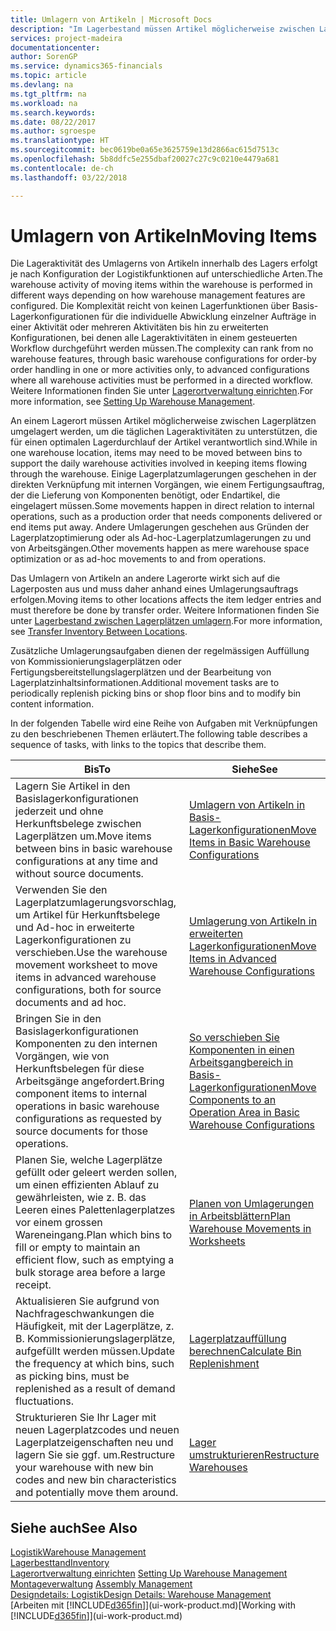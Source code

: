 ```yaml
---
title: Umlagern von Artikeln | Microsoft Docs
description: "Im Lagerbestand müssen Artikel möglicherweise zwischen Lagerplätzen umgelagert werden, um die täglichen Lageraktivitäten zu unterstützen, die für einen optimalen Lagerdurchlauf der Artikel verantwortlich sind. Einige Lagerplatzumlagerungen geschehen in der direkten Verknüpfung mit internen Vorgängen, wie einem Fertigungsauftrag, der die Lieferung von Komponenten benötigt, oder Endartikel, die eingelagert müssen. Andere Umlagerungen geschehen aus Gründen der Lagerplatzoptimierung oder als Ad-hoc-Lagerplatzumlagerungen zu und von Arbeitsgängen."
services: project-madeira
documentationcenter: 
author: SorenGP
ms.service: dynamics365-financials
ms.topic: article
ms.devlang: na
ms.tgt_pltfrm: na
ms.workload: na
ms.search.keywords: 
ms.date: 08/22/2017
ms.author: sgroespe
ms.translationtype: HT
ms.sourcegitcommit: bec0619be0a65e3625759e13d2866ac615d7513c
ms.openlocfilehash: 5b8ddfc5e255dbaf20027c27c9c0210e4479a681
ms.contentlocale: de-ch
ms.lasthandoff: 03/22/2018

---
```

# <a name="moving-items"></a><span data-ttu-id="c819a-105">Umlagern von Artikeln</span><span class="sxs-lookup"><span data-stu-id="c819a-105">Moving Items</span></span>
<span data-ttu-id="c819a-106">Die Lageraktivität des Umlagerns von Artikeln innerhalb des Lagers erfolgt je nach Konfiguration der Logistikfunktionen auf unterschiedliche Arten.</span><span class="sxs-lookup"><span data-stu-id="c819a-106">The warehouse activity of moving items within the warehouse is performed in different ways depending on how warehouse management features are configured.</span></span> <span data-ttu-id="c819a-107">Die Komplexität reicht von keinen Lagerfunktionen über Basis-Lagerkonfigurationen für die individuelle Abwicklung einzelner Aufträge in einer Aktivität oder mehreren Aktivitäten bis hin zu erweiterten Konfigurationen, bei denen alle Lageraktivitäten in einem gesteuerten Workflow durchgeführt werden müssen.</span><span class="sxs-lookup"><span data-stu-id="c819a-107">The complexity can rank from no warehouse features, through basic warehouse configurations for order-by order handling in one or more activities only, to advanced configurations where all warehouse activities must be performed in a directed workflow.</span></span> <span data-ttu-id="c819a-108">Weitere Informationen finden Sie unter [Lagerortverwaltung einrichten](warehouse-setup-warehouse.md).</span><span class="sxs-lookup"><span data-stu-id="c819a-108">For more information, see [Setting Up Warehouse Management](warehouse-setup-warehouse.md).</span></span>

<span data-ttu-id="c819a-109">An einem Lagerort müssen Artikel möglicherweise zwischen Lagerplätzen umgelagert werden, um die täglichen Lageraktivitäten zu unterstützen, die für einen optimalen Lagerdurchlauf der Artikel verantwortlich sind.</span><span class="sxs-lookup"><span data-stu-id="c819a-109">While in one warehouse location, items may need to be moved between bins to support the daily warehouse activities involved in keeping items flowing through the warehouse.</span></span> <span data-ttu-id="c819a-110">Einige Lagerplatzumlagerungen geschehen in der direkten Verknüpfung mit internen Vorgängen, wie einem Fertigungsauftrag, der die Lieferung von Komponenten benötigt, oder Endartikel, die eingelagert müssen.</span><span class="sxs-lookup"><span data-stu-id="c819a-110">Some movements happen in direct relation to internal operations, such as a production order that needs components delivered or end items put away.</span></span> <span data-ttu-id="c819a-111">Andere Umlagerungen geschehen aus Gründen der Lagerplatzoptimierung oder als Ad-hoc-Lagerplatzumlagerungen zu und von Arbeitsgängen.</span><span class="sxs-lookup"><span data-stu-id="c819a-111">Other movements happen as mere warehouse space optimization or as ad-hoc movements to and from operations.</span></span>

<span data-ttu-id="c819a-112">Das Umlagern von Artikeln an andere Lagerorte wirkt sich auf die Lagerposten aus und muss daher anhand eines Umlagerungsauftrags erfolgen.</span><span class="sxs-lookup"><span data-stu-id="c819a-112">Moving items to other locations affects the item ledger entries and must therefore be done by transfer order.</span></span> <span data-ttu-id="c819a-113">Weitere Informationen finden Sie unter [Lagerbestand zwischen Lagerplätzen umlagern](inventory-how-transfer-between-locations.md).</span><span class="sxs-lookup"><span data-stu-id="c819a-113">For more information, see [Transfer Inventory Between Locations](inventory-how-transfer-between-locations.md).</span></span>  

<span data-ttu-id="c819a-114">Zusätzliche Umlagerungsaufgaben dienen der regelmässigen Auffüllung von Kommissionierungslagerplätzen oder Fertigungsbereitstellungslagerplätzen und der Bearbeitung von Lagerplatzinhaltsinformationen.</span><span class="sxs-lookup"><span data-stu-id="c819a-114">Additional movement tasks are to periodically replenish picking bins or shop floor bins and to modify bin content information.</span></span>  

 <span data-ttu-id="c819a-115">In der folgenden Tabelle wird eine Reihe von Aufgaben mit Verknüpfungen zu den beschriebenen Themen erläutert.</span><span class="sxs-lookup"><span data-stu-id="c819a-115">The following table describes a sequence of tasks, with links to the topics that describe them.</span></span>   

|<span data-ttu-id="c819a-116">**Bis**</span><span class="sxs-lookup"><span data-stu-id="c819a-116">**To**</span></span>|<span data-ttu-id="c819a-117">**Siehe**</span><span class="sxs-lookup"><span data-stu-id="c819a-117">**See**</span></span>|  
|------------|-------------|  
|<span data-ttu-id="c819a-118">Lagern Sie Artikel in den Basislagerkonfigurationen jederzeit und ohne Herkunftsbelege zwischen Lagerplätzen um.</span><span class="sxs-lookup"><span data-stu-id="c819a-118">Move items between bins in basic warehouse configurations at any time and without source documents.</span></span>|[<span data-ttu-id="c819a-119">Umlagern von Artikeln in Basis-Lagerkonfigurationen</span><span class="sxs-lookup"><span data-stu-id="c819a-119">Move Items in Basic Warehouse Configurations</span></span>](warehouse-how-to-move-items-ad-hoc-in-basic-warehousing.md)|
|<span data-ttu-id="c819a-120">Verwenden Sie den Lagerplatzumlagerungsvorschlag, um Artikel für Herkunftsbelege und Ad-hoc in erweiterte Lagerkonfigurationen zu verschieben.</span><span class="sxs-lookup"><span data-stu-id="c819a-120">Use the warehouse movement worksheet to move items in advanced warehouse configurations, both for source documents and ad hoc.</span></span>|[<span data-ttu-id="c819a-121">Umlagerung von Artikeln in erweiterten Lagerkonfigurationen</span><span class="sxs-lookup"><span data-stu-id="c819a-121">Move Items in Advanced Warehouse Configurations</span></span>](warehouse-how-to-move-items-in-advanced-warehousing.md)|  
|<span data-ttu-id="c819a-122">Bringen Sie in den Basislagerkonfigurationen Komponenten zu den internen Vorgängen, wie von Herkunftsbelegen für diese Arbeitsgänge angefordert.</span><span class="sxs-lookup"><span data-stu-id="c819a-122">Bring component items to internal operations in basic warehouse configurations as requested by source documents for those operations.</span></span>|[<span data-ttu-id="c819a-123">So verschieben Sie Komponenten in einen Arbeitsgangbereich in Basis-Lagerkonfigurationen</span><span class="sxs-lookup"><span data-stu-id="c819a-123">Move Components to an Operation Area in Basic Warehouse Configurations</span></span>](warehouse-how-to-move-components-to-an-operation-area-in-basic-warehousing.md)|
|<span data-ttu-id="c819a-124">Planen Sie, welche Lagerplätze gefüllt oder geleert werden sollen, um einen effizienten Ablauf zu gewährleisten, wie z. B. das Leeren eines Palettenlagerplatzes vor einem grossen Wareneingang.</span><span class="sxs-lookup"><span data-stu-id="c819a-124">Plan which bins to fill or empty to maintain an efficient flow, such as emptying a bulk storage area before a large receipt.</span></span>|[<span data-ttu-id="c819a-125">Planen von Umlagerungen in Arbeitsblättern</span><span class="sxs-lookup"><span data-stu-id="c819a-125">Plan Warehouse Movements in Worksheets</span></span>](warehouse-how-to-plan-warehouse-movements-in-worksheets.md)|
|<span data-ttu-id="c819a-126">Aktualisieren Sie aufgrund von Nachfrageschwankungen die Häufigkeit, mit der Lagerplätze, z. B. Kommissionierungslagerplätze, aufgefüllt werden müssen.</span><span class="sxs-lookup"><span data-stu-id="c819a-126">Update the frequency at which bins, such as picking bins, must be replenished as a result of demand fluctuations.</span></span>|[<span data-ttu-id="c819a-127">Lagerplatzauffüllung berechnen</span><span class="sxs-lookup"><span data-stu-id="c819a-127">Calculate Bin Replenishment</span></span>](warehouse-how-to-calculate-bin-replenishment.md)|
|<span data-ttu-id="c819a-128">Strukturieren Sie Ihr Lager mit neuen Lagerplatzcodes und neuen Lagerplatzeigenschaften neu und lagern Sie sie ggf. um.</span><span class="sxs-lookup"><span data-stu-id="c819a-128">Restructure your warehouse with new bin codes and new bin characteristics and potentially move them around.</span></span>|[<span data-ttu-id="c819a-129">Lager umstrukturieren</span><span class="sxs-lookup"><span data-stu-id="c819a-129">Restructure Warehouses</span></span>](warehouse-how-to-restructure-warehouses.md)|  

## <a name="see-also"></a><span data-ttu-id="c819a-130">Siehe auch</span><span class="sxs-lookup"><span data-stu-id="c819a-130">See Also</span></span>  
[<span data-ttu-id="c819a-131">Logistik</span><span class="sxs-lookup"><span data-stu-id="c819a-131">Warehouse Management</span></span>](warehouse-manage-warehouse.md)  
[<span data-ttu-id="c819a-132">Lagerbesttand</span><span class="sxs-lookup"><span data-stu-id="c819a-132">Inventory</span></span>](inventory-manage-inventory.md)  
<span data-ttu-id="c819a-133">[Lagerortverwaltung einrichten](warehouse-setup-warehouse.md)   </span><span class="sxs-lookup"><span data-stu-id="c819a-133">[Setting Up Warehouse Management](warehouse-setup-warehouse.md)   </span></span>  
<span data-ttu-id="c819a-134">[Montageverwaltung](assembly-assemble-items.md)  </span><span class="sxs-lookup"><span data-stu-id="c819a-134">[Assembly Management](assembly-assemble-items.md)  </span></span>  
[<span data-ttu-id="c819a-135">Designdetails: Logistik</span><span class="sxs-lookup"><span data-stu-id="c819a-135">Design Details: Warehouse Management</span></span>](design-details-warehouse-management.md)  
<span data-ttu-id="c819a-136">[Arbeiten mit [!INCLUDE[d365fin](includes/d365fin_md.md)]](ui-work-product.md)</span><span class="sxs-lookup"><span data-stu-id="c819a-136">[Working with [!INCLUDE[d365fin](includes/d365fin_md.md)]](ui-work-product.md)</span></span>

